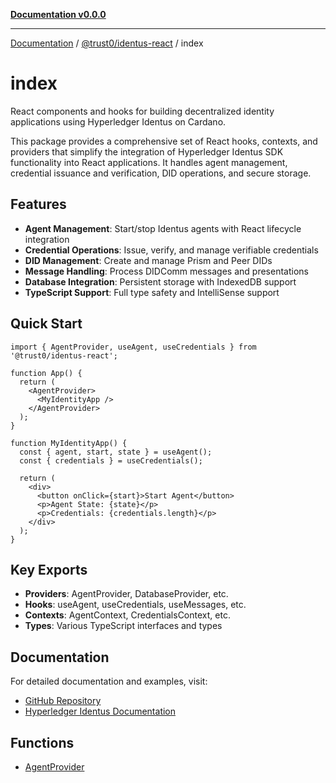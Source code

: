 [**Documentation v0.0.0**](../../../README.md)

***

[Documentation](../../../README.md) / [@trust0/identus-react](../README.md) / index

# index

React components and hooks for building decentralized identity applications using Hyperledger Identus on Cardano.

This package provides a comprehensive set of React hooks, contexts, and providers that simplify the integration
of Hyperledger Identus SDK functionality into React applications. It handles agent management, credential 
issuance and verification, DID operations, and secure storage.

## Features

- **Agent Management**: Start/stop Identus agents with React lifecycle integration
- **Credential Operations**: Issue, verify, and manage verifiable credentials
- **DID Management**: Create and manage Prism and Peer DIDs
- **Message Handling**: Process DIDComm messages and presentations
- **Database Integration**: Persistent storage with IndexedDB support
- **TypeScript Support**: Full type safety and IntelliSense support

## Quick Start

```tsx
import { AgentProvider, useAgent, useCredentials } from '@trust0/identus-react';

function App() {
  return (
    <AgentProvider>
      <MyIdentityApp />
    </AgentProvider>
  );
}

function MyIdentityApp() {
  const { agent, start, state } = useAgent();
  const { credentials } = useCredentials();

  return (
    <div>
      <button onClick={start}>Start Agent</button>
      <p>Agent State: {state}</p>
      <p>Credentials: {credentials.length}</p>
    </div>
  );
}
```

## Key Exports

- **Providers**: AgentProvider, DatabaseProvider, etc.
- **Hooks**: useAgent, useCredentials, useMessages, etc.
- **Contexts**: AgentContext, CredentialsContext, etc.
- **Types**: Various TypeScript interfaces and types

## Documentation

For detailed documentation and examples, visit:
- [GitHub Repository](https://github.com/trust0-project/identus-react)
- [Hyperledger Identus Documentation](https://hyperledger-identus.github.io/docs/)

## Functions

- [AgentProvider](functions/AgentProvider.md)
